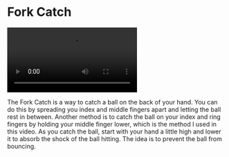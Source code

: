 # Fork Catch

![ForkCatch](/videos/mp4/forkcatch.mp4)

The Fork Catch is a way to catch a ball on the back of your hand. You can do this by spreading you index and middle fingers apart and letting the ball rest in between. Another method is to catch the ball on your index and ring fingers by holding your middle finger lower, which is the method I used in this video. As you catch the ball, start with your hand a little high and lower it to absorb the shock of the ball hitting. The idea is to prevent the ball from bouncing.

